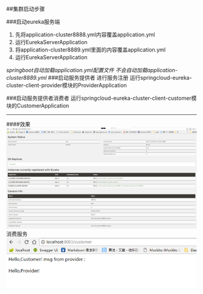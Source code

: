 ##集群启动步骤

###启动eureka服务端
1. 先将application-cluster8888.yml内容覆盖application.yml
1. 运行EurekaServerApplication
1. 将application-cluster8889.yml里面的内容覆盖application.yml
1. 运行EurekaServerApplication

*springboot自动加载application.yml配置文件 不会自动加载application-cluster8889.yml*
###启动服务提供者 进行服务注册
运行springcloud-eureka-cluster-client-provider模块的ProviderApplication

###启动服务提供者消费者
运行springcloud-eureka-cluster-client-customer模块的CustomerApplication

----------------------------------------------
####效果
![](imgs/eureka.png)
消费服务
![](imgs/customer.png)